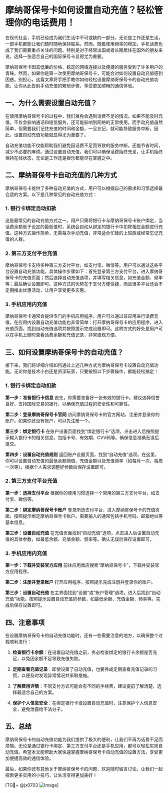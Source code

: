 # 摩纳哥保号卡如何设置自动充值？轻松管理你的电话费用！

在现代社会，手机已经成为我们生活中不可或缺的一部分。无论是工作还是生活，一部手机都能让我们随时随地保持联系。然而，随着使用频率的增加，手机话费也成了我们需要重点关注的问题。特别是对于经常出国或者长期居住在国外的朋友来说，选择一张适合自己的国际保号卡显得尤为重要。

摩纳哥保号卡因其低廉的价格、稳定的网络连接以及便捷的服务受到了许多用户的青睐。然而，如果你是第一次使用摩纳哥保号卡，可能会对如何设置自动充值感到困惑。别担心，这篇文章将手把手教你如何轻松设置摩纳哥保号卡的自动充值功能，让你从此告别手动充值的繁琐步骤，享受更加顺畅的通信体验。

## 一、为什么需要设置自动充值？

在使用摩纳哥保号卡的过程中，我们难免会遇到话费不足的情况。如果不能及时充值，不仅会影响通话和短信服务，还可能影响到网络的正常使用。而手动充值虽然简单，但需要我们记住充值的时间和金额，一旦忘记，就可能导致服务中断。因此，设置自动充值功能就显得尤为重要了。

自动充值功能不仅能帮助我们避免因话费不足而导致的服务中断，还能节省时间，减少不必要的麻烦。通过设置自动充值，我们可以确保话费始终充足，让手机始终保持在线状态，无论是工作还是娱乐都能尽在掌握之中。

## 二、摩纳哥保号卡自动充值的几种方式

摩纳哥保号卡提供了多种自动充值的方式，用户可以根据自己的需求和习惯选择最合适的方案。以下是几种常见的自动充值方式：

### 1. 银行卡绑定自动扣款

这是最常见的自动充值方式之一。用户只需将银行卡与摩纳哥保号卡账户绑定，当话费余额低于设定的最低值时，系统会自动从绑定的银行卡中扣除相应金额进行充值。这种方式操作简单，无需每次手动充值，非常适合忙碌的上班族或经常忘记充值的人群。

### 2. 第三方支付平台充值

摩纳哥保号卡支持多种第三方支付平台，如支付宝、微信等。用户可以通过这些平台设置自动充值功能。具体操作步骤如下：首先登录第三方支付平台，进入摩纳哥保号卡的充值页面；然后选择自动充值选项，并填写相关信息，如充值金额、频率等；最后确认设置即可。这种方式的优势在于支付方便快捷，而且很多平台还会不定期推出优惠活动，让用户享受更多实惠。

### 3. 手机应用内充值

摩纳哥保号卡通常会提供专门的手机应用程序，用户可以通过该应用进行话费充值。在应用内设置自动充值功能也非常简单：打开摩纳哥保号卡的应用程序，进入充值页面，找到自动充值选项并按照提示完成设置即可。这种方式的好处是用户可以在手机上随时查看话费余额和充值记录，非常直观方便。

## 三、如何设置摩纳哥保号卡的自动充值？

接下来，我们将详细介绍如何通过上述几种方式为摩纳哥保号卡设置自动充值功能。无论你是技术小白还是资深玩家，只要按照以下步骤操作，都能轻松搞定！

### 1. 银行卡绑定自动扣款

**第一步：准备银行卡信息**
首先，你需要准备好一张有效的银行卡。建议选择信誉良好、支持国际交易的银行，以确保充值过程的安全性和可靠性。

**第二步：登录摩纳哥保号卡官网**
访问摩纳哥保号卡的官方网站，注册并登录你的账户。如果你还没有账户，可以先注册一个。

**第三步：绑定银行卡**
在账户设置页面找到“绑定银行卡”选项，点击进入后按照提示输入银行卡的相关信息，包括卡号、有效期、CVV码等。确保信息准确无误后提交。

**第四步：设置自动充值规则**
返回账户设置页面，找到“自动充值”选项。在这里，你可以设置自动充值的最低余额阈值、充值金额以及充值频率（如每月一次、每周一次等）。根据个人需求调整好参数后保存设置即可。

### 2. 第三方支付平台充值

**第一步：选择支付平台**
根据你的使用习惯选择一个常用的第三方支付平台，如支付宝、微信等。

**第二步：绑定摩纳哥保号卡账户**
登录所选支付平台，进入摩纳哥保号卡的充值页面，按照提示绑定摩纳哥保号卡账户。需要输入的通常包括手机号码、邮箱地址等基本信息。

**第三步：设置自动充值**
在充值页面找到“自动充值”选项，点击进入后设置自动充值的具体参数，如最低余额、充值金额、频率等。确认无误后保存设置即可。

### 3. 手机应用内充值

**第一步：下载并安装官方应用**
前往应用商店搜索“摩纳哥保号卡”，下载并安装官方应用程序。

**第二步：注册并登录账户**
打开应用程序，按照提示完成注册并登录你的账户。

**第三步：设置自动充值**
在主界面找到“设置”或“账户管理”选项，进入后找到“自动充值”功能。按照提示设置自动充值的参数，如最低余额、充值金额、频率等。完成后保存设置即可。

## 四、注意事项

在设置摩纳哥保号卡的自动充值功能时，还有一些需要注意的地方，以确保整个过程顺利进行：

1. **检查银行卡余额**：在设置自动充值之前，务必检查绑定的银行卡余额是否充足，以免因余额不足导致充值失败。
   
2. **定期查看充值记录**：即使设置了自动充值，也要养成定期查看充值记录的习惯，以便及时发现异常情况并采取措施。

3. **了解费用详情**：不同支付方式可能会有不同的手续费，建议提前了解清楚，选择最适合自己的方案。

4. **保护个人信息安全**：在绑定银行卡或设置自动充值时，注意保护个人信息安全，避免泄露给不法分子。

## 五、总结

摩纳哥保号卡的自动充值功能为我们提供了极大的便利，让我们不再为话费不足而烦恼。无论是通过银行卡绑定、第三方支付平台还是手机应用，都可以轻松实现自动充值。希望本文能帮助大家快速掌握摩纳哥保号卡自动充值的设置方法，享受更加便捷高效的通信体验。

最后，如果你还有其他关于摩纳哥保号卡的问题，欢迎随时留言讨论。让我们一起探索更多实用的小技巧，让生活变得更加美好！

[TG💪+ @jx0703 ![Image](https://github.com/user-attachments/assets/dbca1d08-cadb-493c-b0ec-ad6f7a83f270)]
